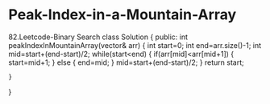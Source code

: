 # Peak-Index-in-a-Mountain-Array
82.Leetcode-Binary Search
class Solution {
public:
    int peakIndexInMountainArray(vector<int>& arr) {
        int start=0;
        int end=arr.size()-1;
        int mid=start+(end-start)/2;
        while(start<end)
        {
            if(arr[mid]<arr[mid+1])
            {
                start=mid+1;
            }
            else
            {
                end=mid;
            }
            mid=start+(end-start)/2;
        }
        return start;
        
    }
}
